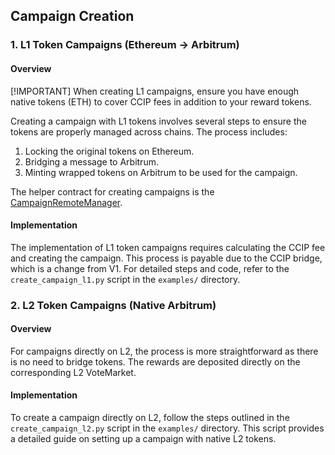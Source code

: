 ## Campaign Creation

### 1. L1 Token Campaigns (Ethereum → Arbitrum)

#### Overview

[!IMPORTANT]
When creating L1 campaigns, ensure you have enough native tokens (ETH) to cover CCIP fees in addition to your reward tokens.


Creating a campaign with L1 tokens involves several steps to ensure the tokens are properly managed across chains. The process includes:

1. Locking the original tokens on Ethereum.
2. Bridging a message to Arbitrum.
3. Minting wrapped tokens on Arbitrum to be used for the campaign.

The helper contract for creating campaigns is the [CampaignRemoteManager](https://etherscan.io/address/0xd1f0101Df22Cb7447F486Da5784237AB7a55eB4e).

#### Implementation

The implementation of L1 token campaigns requires calculating the CCIP fee and creating the campaign. This process is payable due to the CCIP bridge, which is a change from V1. For detailed steps and code, refer to the `create_campaign_l1.py` script in the `examples/` directory.

### 2. L2 Token Campaigns (Native Arbitrum)

#### Overview

For campaigns directly on L2, the process is more straightforward as there is no need to bridge tokens. The rewards are deposited directly on the corresponding L2 VoteMarket.

#### Implementation

To create a campaign directly on L2, follow the steps outlined in the `create_campaign_l2.py` script in the `examples/` directory. This script provides a detailed guide on setting up a campaign with native L2 tokens.
